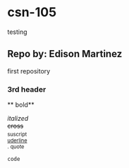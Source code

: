# csn-105
testing

## Repo by: Edison Martinez
first repository
### 3rd header

** bold**

*italized*  
~~cross~~<sub>    
suscript</sup>     
<ins> uderline</ins>   
. quote  
```
code
```
